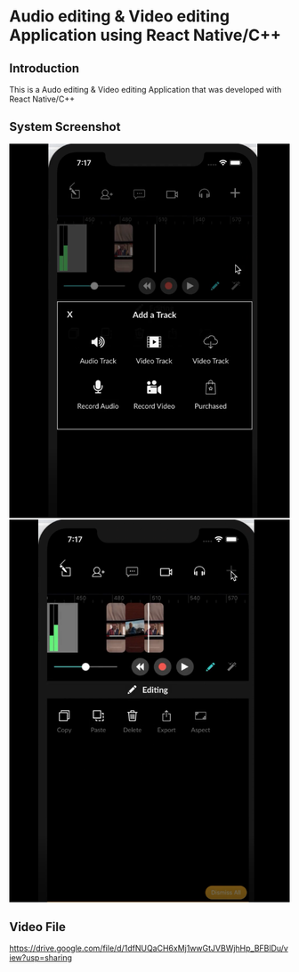 # Audio editing & Video editing Application using React Native/C++

## Introduction
This is a Audo editing & Video editing Application that was developed with React Native/C++

## System Screenshot
![Image1](Screenshot_1.png)
![Image1](Screenshot_2.png)

## Video File
https://drive.google.com/file/d/1dfNUQaCH6xMj1wwGtJVBWjhHp_BFBlDu/view?usp=sharing
